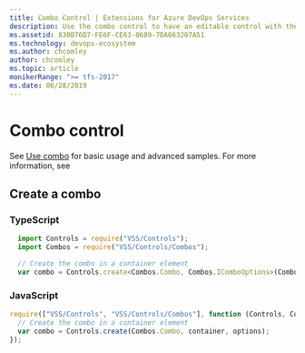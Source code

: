 ```yaml
---
title: Combo Control | Extensions for Azure DevOps Services
description: Use the combo control to have an editable control with the drop down support like list, tree, date-time and multi-value.
ms.assetid: 830B76D7-FE6F-CE63-0689-7DA663207A51
ms.technology: devops-ecosystem
ms.author: chcomley
author: chcomley
ms.topic: article
monikerRange: ">= tfs-2017"
ms.date: 06/28/2019
---
```


# Combo control

See [Use combo](../../../develop/ui-controls/comboo.md) for basic usage and advanced samples. For more information, see

## Create a combo

### TypeScript

```javascript
  import Controls = require("VSS/Controls");
  import Combos = require("VSS/Controls/Combos");

  // Create the combo in a container element
  var combo = Controls.create<Combos.Combo, Combos.IComboOptions>(Combos.Combo, container, options);
```

### JavaScript

```javascript
require(["VSS/Controls", "VSS/Controls/Combos"], function (Controls, Combos) {
  // Create the combo in a container element
  var combo = Controls.create(Combos.Combo, container, options);
});
```

